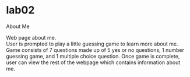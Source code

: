 # lab02
About Me

Web page about me.  
User is prompted to play a little guessing game to learn more about me. Game consists of 7 questions made up of 5 yes or no questions, 1 number guessing game, and 1 multiple choice question.
Once game is complete, user can view the rest of the webpage which contains information about me.